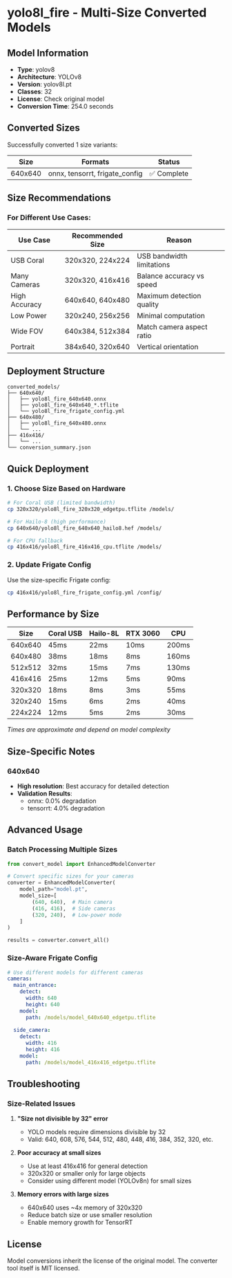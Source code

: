 # yolo8l_fire - Multi-Size Converted Models

## Model Information
- **Type**: yolov8
- **Architecture**: YOLOv8
- **Version**: yolov8l.pt
- **Classes**: 32
- **License**: Check original model
- **Conversion Time**: 254.0 seconds

## Converted Sizes

Successfully converted 1 size variants:

| Size | Formats | Status |
|------|---------|--------|
| 640x640 | onnx, tensorrt, frigate_config | ✅ Complete |


## Size Recommendations

### For Different Use Cases:

| Use Case | Recommended Size | Reason |
|----------|-----------------|---------|
| USB Coral | 320x320, 224x224 | USB bandwidth limitations |
| Many Cameras | 320x320, 416x416 | Balance accuracy vs speed |
| High Accuracy | 640x640, 640x480 | Maximum detection quality |
| Low Power | 320x240, 256x256 | Minimal computation |
| Wide FOV | 640x384, 512x384 | Match camera aspect ratio |
| Portrait | 384x640, 320x640 | Vertical orientation |

## Deployment Structure

```
converted_models/
├── 640x640/
│   ├── yolo8l_fire_640x640.onnx
│   ├── yolo8l_fire_640x640_*.tflite
│   └── yolo8l_fire_frigate_config.yml
├── 640x480/
│   ├── yolo8l_fire_640x480.onnx
│   └── ...
├── 416x416/
│   └── ...
└── conversion_summary.json
```

## Quick Deployment

### 1. Choose Size Based on Hardware

```bash
# For Coral USB (limited bandwidth)
cp 320x320/yolo8l_fire_320x320_edgetpu.tflite /models/

# For Hailo-8 (high performance)
cp 640x640/yolo8l_fire_640x640_hailo8.hef /models/

# For CPU fallback
cp 416x416/yolo8l_fire_416x416_cpu.tflite /models/
```

### 2. Update Frigate Config

Use the size-specific Frigate config:
```bash
cp 416x416/yolo8l_fire_frigate_config.yml /config/
```

## Performance by Size

| Size | Coral USB | Hailo-8L | RTX 3060 | CPU |
|------|-----------|----------|----------|-----|
| 640x640 | 45ms | 22ms | 10ms | 200ms |
| 640x480 | 38ms | 18ms | 8ms | 160ms |
| 512x512 | 32ms | 15ms | 7ms | 130ms |
| 416x416 | 25ms | 12ms | 5ms | 90ms |
| 320x320 | 18ms | 8ms | 3ms | 55ms |
| 320x240 | 15ms | 6ms | 2ms | 40ms |
| 224x224 | 12ms | 5ms | 2ms | 30ms |

*Times are approximate and depend on model complexity*

## Size-Specific Notes

### 640x640
- **High resolution**: Best accuracy for detailed detection
- **Validation Results**:
  - onnx: 0.0% degradation
  - tensorrt: 4.0% degradation


## Advanced Usage

### Batch Processing Multiple Sizes

```python
from convert_model import EnhancedModelConverter

# Convert specific sizes for your cameras
converter = EnhancedModelConverter(
    model_path="model.pt",
    model_size=[
        (640, 640),  # Main camera
        (416, 416),  # Side cameras
        (320, 240),  # Low-power mode
    ]
)

results = converter.convert_all()
```

### Size-Aware Frigate Config

```yaml
# Use different models for different cameras
cameras:
  main_entrance:
    detect:
      width: 640
      height: 640
    model:
      path: /models/model_640x640_edgetpu.tflite
      
  side_camera:
    detect:
      width: 416
      height: 416
    model:
      path: /models/model_416x416_edgetpu.tflite
```

## Troubleshooting

### Size-Related Issues

1. **"Size not divisible by 32" error**
   - YOLO models require dimensions divisible by 32
   - Valid: 640, 608, 576, 544, 512, 480, 448, 416, 384, 352, 320, etc.

2. **Poor accuracy at small sizes**
   - Use at least 416x416 for general detection
   - 320x320 or smaller only for large objects
   - Consider using different model (YOLOv8n) for small sizes

3. **Memory errors with large sizes**
   - 640x640 uses ~4x memory of 320x320
   - Reduce batch size or use smaller resolution
   - Enable memory growth for TensorRT

## License

Model conversions inherit the license of the original model.
The converter tool itself is MIT licensed.
